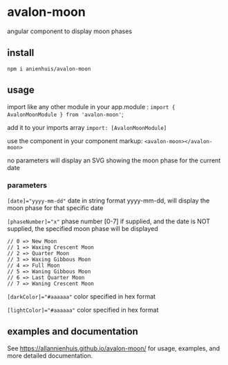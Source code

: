 # avalon-moon

angular component to display moon phases

## install

`npm i anienhuis/avalon-moon`

## usage

import like any other module in your app.module : `import { AvalonMoonModule } from 'avalon-moon'`;

add it to your imports array `import: [AvalonMoonModule]`

use the component in your component markup: ` <avalon-moon></avalon-moon> `

no parameters will display an SVG showing the moon phase for the current date

### parameters
   
`[date]="yyyy-mm-dd"` date in string format yyyy-mm-dd, will display the moon phase for that specific date

`[phaseNumber]="x"` phase number [0-7] if supplied, and the date is NOT supplied, the specified moon phase will be displayed
    
    // 0 => New Moon
    // 1 => Waxing Crescent Moon
    // 2 => Quarter Moon
    // 3 => Waxing Gibbous Moon
    // 4 => Full Moon
    // 5 => Waning Gibbous Moon
    // 6 => Last Quarter Moon
    // 7 => Waning Crescent Moon

`[darkColor]="#aaaaaa"` color specified in hex format

`[lightColor]="#aaaaaa"` color specified in hex format

## examples and documentation

See https://allannienhuis.github.io/avalon-moon/ for usage, examples, and more detailed documentation.
